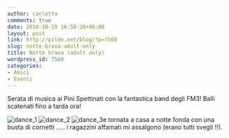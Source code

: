 ```yaml
---
author: carlotta
comments: true
date: 2018-10-19 16:50:20+00:00
layout: post
link: http://pilde.net/blog/?p=7560
slug: notte-brava-adult-only
title: Notte brava (adult only)
wordpress_id: 7560
categories:
- Amici
- Eventi
---
```


Serata di musica ai Pini Spettinati con la fantastica band degli FM3! Balli scatenati fino a tarda ora!

![dance_1](http://pilde.net/blog/wp-content/uploads/2018/11/dance_1.jpg) ![dance_2](http://pilde.net/blog/wp-content/uploads/2018/11/dance_2.jpg) ![dance_3](http://pilde.net/blog/wp-content/uploads/2018/11/dance_3.jpg)e tornata a casa a notte fonda con una busta di cornetti ..... i ragazzini affamati mi assalgono (erano tutti svegli !!).
